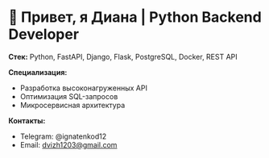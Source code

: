 # 👋 Привет, я Диана | Python Backend Developer

**Стек:** Python, FastAPI, Django, Flask, PostgreSQL, Docker, REST API

**Специализация:**  
- Разработка высоконагруженных API  
- Оптимизация SQL-запросов  
- Микросервисная архитектура  

**Контакты:**  
- Telegram: @ignatenkod12  
- Email: dvizh1203@gmail.com 

